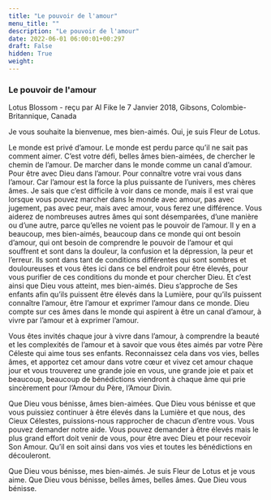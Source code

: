 ```yaml
---
title: "Le pouvoir de l'amour"
menu_title: ""
description: "Le pouvoir de l'amour"
date: 2022-06-01 06:00:01+00:297
draft: False
hidden: True
weight:
---
```

### Le pouvoir de l'amour

Lotus Blossom - reçu par Al Fike le 7 Janvier 2018, Gibsons, Colombie-Britannique, Canada

Je vous souhaite la bienvenue, mes bien-aimés. Oui, je suis Fleur de Lotus.

Le monde est privé d’amour. Le monde est perdu parce qu’il ne sait pas comment aimer. C’est votre défi, belles âmes bien-aimées, de chercher le chemin de l’amour. De marcher dans le monde comme un canal d’amour. Pour être avec Dieu dans l’amour. Pour connaître votre vrai vous dans l’amour. Car l’amour est la force la plus puissante de l’univers, mes chères âmes. Je sais que c’est difficile à voir dans ce monde, mais il est vrai que lorsque vous pouvez marcher dans le monde avec amour, pas avec jugement, pas avec peur, mais avec amour, vous ferez une différence. Vous aiderez de nombreuses autres âmes qui sont désemparées, d’une manière ou d’une autre, parce qu’elles ne voient pas le pouvoir de l’amour. Il y en a beaucoup, mes bien-aimés, beaucoup dans ce monde qui ont besoin d’amour, qui ont besoin de comprendre le pouvoir de l’amour et qui souffrent et sont dans la douleur, la confusion et la dépression, la peur et l’erreur. Ils sont dans tant de conditions différentes qui sont sombres et douloureuses et vous êtes ici dans ce bel endroit pour être élevés, pour vous purifier de ces conditions du monde et pour chercher Dieu. Et c’est ainsi que Dieu vous atteint, mes bien-aimés. Dieu s’approche de Ses enfants afin qu’ils puissent être élevés dans la Lumière, pour qu’ils puissent connaître l’amour, être l’amour et exprimer l’amour dans ce monde. Dieu compte sur ces âmes dans le monde qui aspirent à être un canal d’amour, à vivre par l’amour et à exprimer l’amour.

Vous êtes invités chaque jour à vivre dans l’amour, à comprendre la beauté et les complexités de l’amour et à savoir que vous êtes aimés par votre Père Céleste qui aime tous ses enfants. Reconnaissez cela dans vos vies, belles âmes, et apportez cet amour dans votre cœur et vivez cet amour chaque jour et vous trouverez une grande joie en vous, une grande joie et paix et beaucoup, beaucoup de bénédictions viendront à chaque âme qui prie sincèrement pour l’Amour du Père, l’Amour Divin.

Que Dieu vous bénisse, âmes bien-aimées. Que Dieu vous bénisse et que vous puissiez continuer à être élevés dans la Lumière et que nous, des Cieux Célestes, puissions-nous rapprocher de chacun d’entre vous. Vous pouvez demander notre aide. Vous pouvez demander à être élevés mais le plus grand effort doit venir de vous, pour être avec Dieu et pour recevoir Son Amour. Qu’il en soit ainsi dans vos vies et toutes les bénédictions en découleront.

Que Dieu vous bénisse, mes bien-aimés. Je suis Fleur de Lotus et je vous aime. Que Dieu vous bénisse, belles âmes, belles âmes. Que Dieu vous bénisse.

